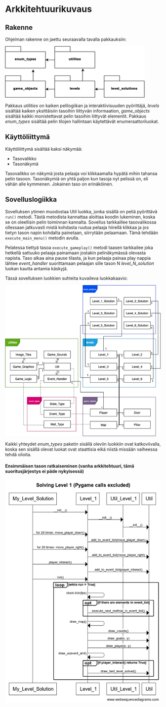 # Arkkitehtuurikuvaus

## Rakenne

Ohjelman rakenne on jaettu seuraavalla tavalla pakkauksiin:

![](https://raw.githubusercontent.com/enkomat/ot-harjoitustyo/master/dokumentaatio/paketit.png)

Pakkaus *utilities* on kaiken pelilogiikan ja interaktiivisuuden pyörittäjä, *levels* sisältää kaiken yksittäisiin tasoihin liittyvän informaation, *game_objects* sisältää kaikki monistettavat pelin tasoihin liittyvät elementit. Pakkaus *enum_types* sisältää pelin tilojen hallintaan käytettävät enumeraattoriluokat.

## Käyttöliittymä

Käyttöliittymä sisältää kaksi näkymää:

- Tasovalikko
- Tasonäkymä

Tasovalikko on näkymä josta pelaaja voi klikkaamalla hypätä mihin tahansa pelin tasoon. Tasonäkymiä on yhtä paljon kun tasoja nyt pelissä on, eli vähän alle kymmenen. Jokainen taso on erinäköinen.

## Sovelluslogiikka

Sovelluksen ytimen muodostaa Util luokka, jonka sisällä on peliä pyörittävä `run()` metodi. Tästä metodista kannattaa aloittaa koodin lukeminen, koska se on oleellisin pelin toiminnan kannalta. Sovellus tarkkaillee tasovalikossa ollessaan jatkuvasti mistä kohdasta ruutua pelaaja hiirellä klikkaa ja jos tietyn tason napin kohdalta painetaan, siirrytään pelaamaan. Tämä tehdään `execute_main_menu()` metodin avulla. 

Pelatessa tiettyä tasoa `execute_gameplay()` metodi taasen tarkkailee joka hetkellä sattuuko pelaaja painamaan jostakin pelinäkymässä olevasta napista. Taso alkaa aina pause tilasta, ja kun pelaaja painaa play nappia lähtee *event_handler* suorittamaan pelaajan sille tason N *level_N_solution* luokan kautta antamia käskyjä.

Tässä sovelluksen luokkien suhteita kuvaileva luokkakaavio:

![](https://raw.githubusercontent.com/enkomat/ot-harjoitustyo/master/dokumentaatio/luokkakaavio.png)

Kaikki yhteydet *enum_types* paketin sisällä oleviin luokkiin ovat katkoviivalla, koska sen sisällä olevat luokat ovat staattisia eikä niistä missään vaiheessa tehdä olioita.

#### Ensimmäisen tason ratkaiseminen (vanha arkkitehtuuri, tämä suoritusjärjestys ei päde nykyisessä)

![](https://raw.githubusercontent.com/enkomat/ot-harjoitustyo/master/dokumentaatio/level1seq.png)